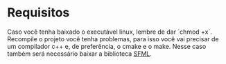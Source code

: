 
# Requisitos
Caso você tenha baixado o executável linux, lembre de dar ´chmod +x´.   
Recompile o projeto você tenha problemas, para isso você vai precisar de um compilador c++ e, de preferência, o cmake e o make. Nesse caso também será 
necessário baixar a biblioteca [SFML](https://www.sfml-dev.org/).
